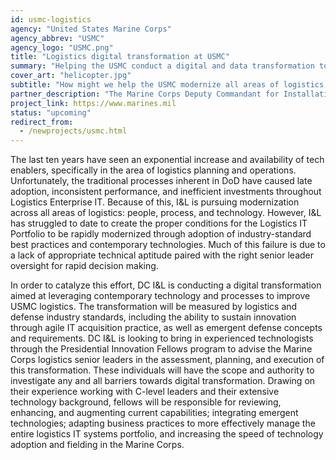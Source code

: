 ```yaml
---
id: usmc-logistics
agency: "United States Marine Corps"
agency_abbrev: "USMC"
agency_logo: "USMC.png"
title: "Logistics digital transformation at USMC"
summary: "Helping the USMC conduct a digital and data transformation to improve logistics and keep our nation’s Marines safe"
cover_art: "helicopter.jpg"
subtitle: "How might we help the USMC modernize all areas of logistics: people, process and technology?"
partner_description: "The Marine Corps Deputy Commandant for Installations and Logistics (DC I&L) is responsible for formulating Marine Corps logistics plans, policies, and concepts, exercising staff supervision over joint and Marine Corps logistics matters, logistics manpower matters, logistics analysis, mobility, lift requirements, sustainability productivity, material readiness, logistics information systems, security assistance, fiscal matters for appropriate division sponsored programs, and coordinating the logistics aspects of prepositioning programs."
project_link: https://www.marines.mil
status: "upcoming"
redirect_from:
  - /newprojects/usmc.html
---
```


The last ten years have seen an exponential increase and availability of tech enablers, specifically in the area of logistics planning and operations. Unfortunately, the traditional processes inherent in DoD have caused late adoption, inconsistent performance, and inefficient investments throughout Logistics Enterprise IT.  Because of this, I&L is pursuing modernization across all areas of logistics: people, process, and technology. However, I&L has struggled to date to create the proper conditions for the Logistics IT Portfolio to be rapidly modernized through adoption of industry-standard best practices and contemporary technologies.  Much of this failure is due to a lack of appropriate technical aptitude paired with the right senior leader oversight for rapid decision making.

In order to catalyze this effort, DC I&L is conducting a digital transformation aimed at leveraging contemporary technology and processes to improve USMC logistics. The transformation will be measured by logistics and defense industry standards, including the ability to sustain innovation through agile IT acquisition practice, as well as emergent defense concepts and requirements. DC I&L is looking to bring in experienced technologists through the Presidential Innovation Fellows program to advise the Marine Corps logistics senior leaders in the assessment, planning, and execution of this transformation. These individuals will have the scope and authority to investigate any and all barriers towards digital transformation.  Drawing on their experience working with C-level leaders and their extensive technology background, fellows will be responsible for reviewing, enhancing, and augmenting current capabilities; integrating emergent technologies; adapting business practices to more effectively manage the entire logistics IT systems portfolio, and increasing the speed of technology adoption and fielding in the Marine Corps.
